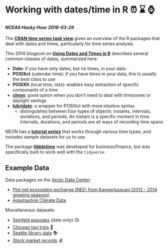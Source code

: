 # Working with dates/time in R :alarm_clock: :hourglass: :watch:
#### _NCEAS Hacky Hour 2018-03-29_

The **[CRAN time series task view](https://cran.r-project.org/web/views/TimeSeries.html)** gives an overview of the R packages that deal with dates and times, particularly for time series analysis. 

This 2014 blogpost on **[Using Dates and Times in R](https://www.r-bloggers.com/using-dates-and-times-in-r/)** describes several common classes of dates, summarized here:

- **Date**: if you have only dates, but no times, in your data
- **POSIXct** (calendar time): if you have times in your data, this is usually the best class to use
- **POSIXlt** (local time, lists): enables easy extraction of specific componants of a time
- **[chron](https://cran.r-project.org/web/packages/chron/chron.pdf)**: good option when you don’t need to deal with timezones or daylight savings
- **[lubridate](https://cran.r-project.org/web/packages/lubridate/vignettes/lubridate.html)**: a wrapper for POSIXct with more intuitive syntax
    - distinguishes between four types of objects: instants, intervals, durations, and periods. An instant is a specific moment in time. Intervals, durations, and periods are all ways of recording time spans

NEON has a **[tutorial series](http://www.neonscience.org/tabular-time-series)** that works through various time types, and includes sample datasets for us to use.

The package **[tibbletime](https://business-science.github.io/tibbletime/index.html)** was developed for business/finance, but was specifically built to work well with the `tidyverse`.

## Example Data

Data packages on the [Arctic Data Center](arcticdata.io):

- [Plot net ecosystem exchange (NEE) from Kangerlussuaq (2012 - 2014 growing seasons)](https://arcticdata.io/catalog/#view/doi:10.18739/A2469W)
- [Agashashok Climate Data](https://arcticdata.io/catalog/#view/doi:10.18739/A2FW9K)

Miscellaneous datasets:

- [Seinfeld episodes](https://www.kaggle.com/thec03u5/seinfeld-chronicles/data) (date only) :tv:
- [Chicago taxi trips](https://www.kaggle.com/chicago/chicago-taxi-rides-2016/data) :taxi:
- [Seattle library data](https://www.kaggle.com/seattle-public-library/seattle-library-checkout-records/data) :books:
- [Stock market records](https://www.kaggle.com/deeiip/1m-real-time-stock-market-data-nse/data) :moneybag: